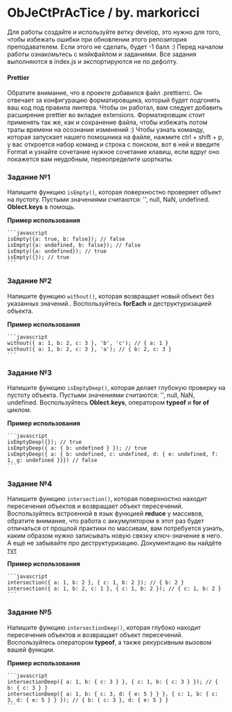 # ObJeCtPrAcTice / by. markoricci

Для работы создайте и используйте ветку develop, это нужно для того, чтобы избежать ошибки при обновлении этого репозитория преподавателем. Если этого не сделать, будет -1 балл :)
Перед началом работы ознакомьтесь с мэйкфайлом и заданиями.
Все задания выполняются в index.js и экспортируются не по дефолту.

#### Prettier

Обратите внимание, что в проекте добавился файл .prettierrc. Он отвечает за конфигурацию форматировщика, который будет подгонять ваш код под правила линтера. Чтобы он работал, вам следует добавить расширение prettier во вкладке extensions. Форматировщик стоит применять так же, как и сохранение файла, чтобы избежать потом траты времени на осознание изменений :) Чтобы узнать команду, которая запускает нашего помошника на файле, нажмите ctrl + shift + p, у вас откроется набор команд и строка с поиском, вот в ней и введите Format и узнайте сочетание нужное сочетание клавиш, если вдруг оно покажется вам неудобным, переопределите шорткаты.

### Задание №1

Напишите функцию `isEmpty()`, которая поверхностно проверяет объект на пустоту. Пустыми значениями считаются: '', null, NaN, undefined. **Oblect.keys** в помощь.

**Пример использования**

    ```javascript
    isEmpty({a: true, b: false}); // false
    isEmpty({a: undefined, b: false}); // false
    isEmpty({a: undefined}); // true
    isEmpty({}); // true
    ```

### Задание №2

Напишите функцию `without()`, которая возвращает новый объект без указанных значений.. Воспользуйтесь **forEach** и деструктуризацией объекта.

**Пример использования**

    ```javascript
    without({ a: 1, b: 2, c: 3 }, 'b', 'c'); // { a: 1 }
    without({ a: 1, b: 2, c: 3 }, 'a'); // { b: 2, c: 3 }
    ```

### Задание №3

Напишите функцию `isEmptyDeep()`, которая делает глубокую проверку на пустоту объекта. Пустыми значениями считаются: '', null, NaN, undefined. Воспользуйтесь **Oblect.keys**, оператором **typeof** и **for of** циклом.

**Пример использования**

    ```javascript
    isEmptyDeep({}); // true
    isEmptyDeep({ a: { b: undefined } }); // true
    isEmptyDeep({ a: { b: undefined, c: undefined, d: { e: undefined, f: 1, g: undefined }}}) // false
    ```

### Задание №4

Напишите функцию `intersection()`, которая поверхностно находит пересечения объектов и возвращает объект пересечений. Воспользуйтесь встроенной в язык функцией **reduce** у массивов, обратите внимание, что работа с аккумулятором в этот раз будет отличаться от прошлой практики по массивам, вам потребуется узнать, каким образом нужно записывать новую связку ключ-значение в него. А ещё не забывайте про деструктуризацию. Документацию вы найдёте [тут](https://developer.mozilla.org/ru/docs/Web/JavaScript/Reference/Global_Objects/Array/reduce)

**Пример использования**

    ```javascript
    intersection({ a: 1, b: 2 }, { c: 1, b: 2 }); // { b: 2 }
    intersection({ a: 1, b: 2, c: 1 }, { c: 1, b: 2 }); // { c: 1, b: 2 }
    ```

### Задание №5

Напишите функцию `intersectionDeep()`, которая глубоко находит пересечения объектов и возвращает объект пересечений. Воспользуйтесь оператором **typeof**, а также рекурсивным вызовом вашей функции.

**Пример использования**

    ```javascript
    intersectionDeep({ a: 1, b: { c: 3 } }, { c: 1, b: { c: 3 } }); // { b: { c: 3 } }
    intersectionDeep({ a: 1, b: { c: 3, d: { e: 5 } } }, { c: 1, b: { c: 3, d: { e: 5 } } }); // { b: { c: 3 }, d: { e: 5 } }
    ```
